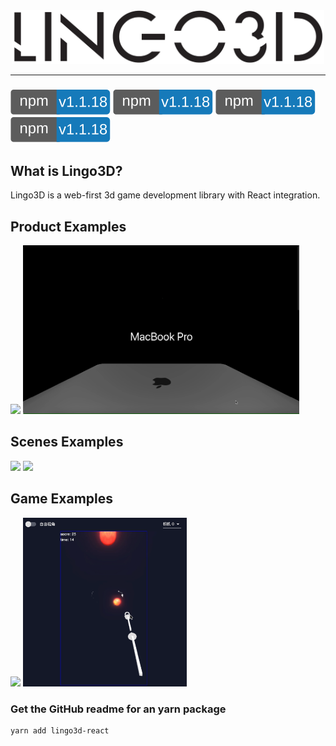 <div align="center">
  <img width="500px" src="https://github.com/Hubert-HuJianhua/lingo3d-dev/blob/main/image/LINGO3Dlogo.png"/>
</div>


---
### [![npm][npm-image]][npm-url]   [![npm][npm-image]][npm-url]    [![npm][npm-image]][npm-url]   [![npm][npm-image]][npm-url]
[npm-image]: https://github.com/Hubert-HuJianhua/lingo3d-dev/blob/main/image/npm.svg
[npm-url]: https://www.npmjs.com/package/lingo3d-react


## What is Lingo3D?
Lingo3D is a web-first 3d game development library with React integration.
## Product Examples
<img src="https://github.com/Hubert-HuJianhua/lingo3d-dev/blob/main/image/applewatch.gif" height="270px">  <img src="https://github.com/Hubert-HuJianhua/lingo3d-dev/blob/main/image/macbook.gif" height="270px">

## Scenes Examples 
<img src="https://github.com/Hubert-HuJianhua/lingo3d-dev/blob/main/image/pingpong.gif" height="240px">  <img src="https://github.com/Hubert-HuJianhua/lingo3d-dev/blob/main/image/fairytale.gif" height="240px"> 


## Game Examples
<img src="https://github.com/Hubert-HuJianhua/lingo3d-dev/blob/main/image/universe.gif" height="270px">  <img src="https://github.com/Hubert-HuJianhua/lingo3d-dev/blob/main/image/shotting.gif" height="270px">


### Get the GitHub readme for an yarn package
```
yarn add lingo3d-react
```
